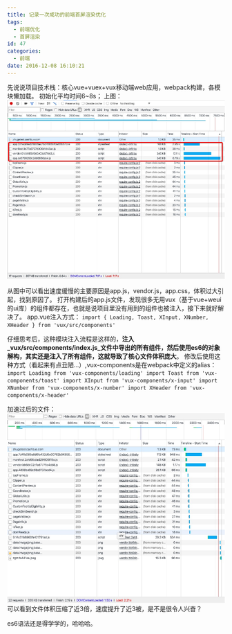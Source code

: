 ```yaml
---
title: 记录一次成功的前端首屏渲染优化
tags:
  - 前端优化
  - 首屏渲染
id: 47
categories:
  - 前端
date: 2016-12-08 16:10:21
---
```


先说说项目技术栈：核心vue+vuex+vux移动端web应用，webpack构建，各模块懒加载。
初始化平均时间6~8s；
上图：
![优化前](/images/2016/optimization1.jpeg)


从图中可以看出速度缓慢的主要原因是app.js，vendor.js，app.css，体积过大引起，找到原因了。
打开构建后的app.js文件，发现很多无用vux（基于vue+weui的ui库）的组件都存在，也就是说项目里没有用到的组件也被注入，接下来就好解决了。
app.vue注入方式：
`import { Loading, Toast, XInput, XNumber, XHeader } from 'vux/src/components'`

仔细思考后，这种模块注入流程是这样的，**注入_vux/src/components/index.js_文件中导出的所有组件，然后使用es6的对象解构，其实还是注入了所有组件，这就导致了核心文件体积庞大**。
修改后使用这种方式（看起来有点丑陋...）,vux-components是在webpack中定义的alias：
`
import Loading from 'vux-components/loading'
import Toast from 'vux-components/toast'
import XInput from 'vux-components/x-input'
import XNumber from 'vux-components/x-number'
import XHeader from 'vux-components/x-header'`

加速过后的文件：
![优化后](/images/2016/optimization2.jpeg)
可以看到文件体积压缩了近3倍，速度提升了近3被，是不是很令人兴奋？

es6语法还是得学学的，哈哈哈。